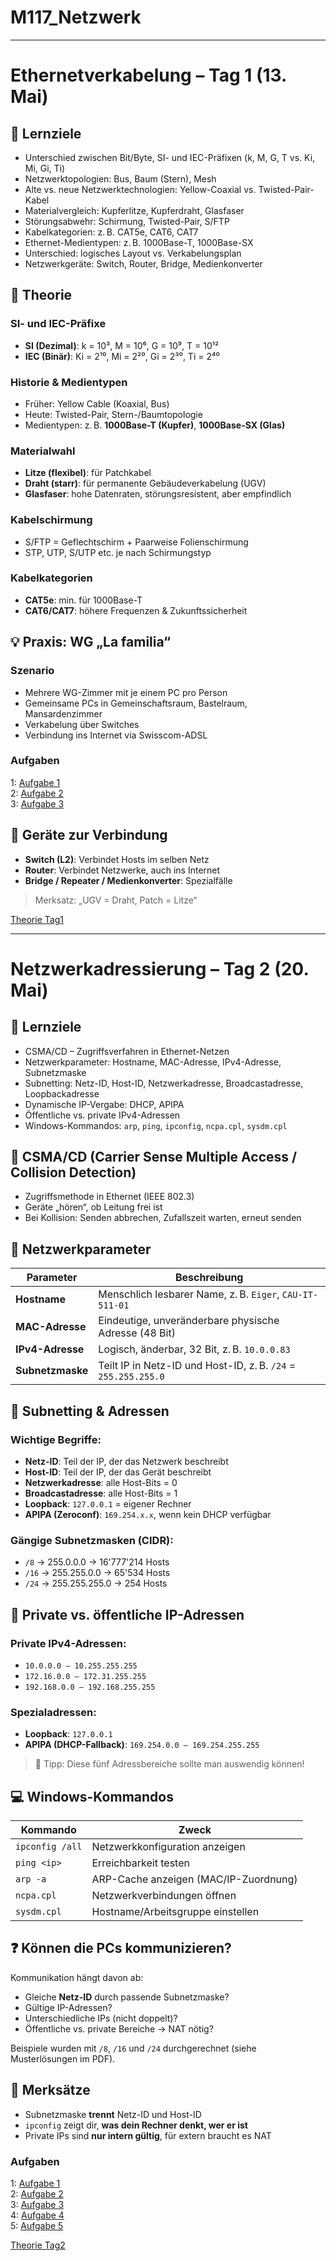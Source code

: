 # M117_Netzwerk
---
# Ethernetverkabelung – Tag 1 (13. Mai)

## 🎯 Lernziele
- Unterschied zwischen Bit/Byte, SI- und IEC-Präfixen (k, M, G, T vs. Ki, Mi, Gi, Ti)
- Netzwerktopologien: Bus, Baum (Stern), Mesh
- Alte vs. neue Netzwerktechnologien: Yellow-Coaxial vs. Twisted-Pair-Kabel
- Materialvergleich: Kupferlitze, Kupferdraht, Glasfaser
- Störungsabwehr: Schirmung, Twisted-Pair, S/FTP
- Kabelkategorien: z. B. CAT5e, CAT6, CAT7
- Ethernet-Medientypen: z. B. 1000Base-T, 1000Base-SX
- Unterschied: logisches Layout vs. Verkabelungsplan
- Netzwerkgeräte: Switch, Router, Bridge, Medienkonverter

## 📐 Theorie

### SI- und IEC-Präfixe
- **SI (Dezimal)**: k = 10³, M = 10⁶, G = 10⁹, T = 10¹²
- **IEC (Binär)**: Ki = 2¹⁰, Mi = 2²⁰, Gi = 2³⁰, Ti = 2⁴⁰

### Historie & Medientypen
- Früher: Yellow Cable (Koaxial, Bus)
- Heute: Twisted-Pair, Stern-/Baumtopologie
- Medientypen: z. B. **1000Base-T (Kupfer)**, **1000Base-SX (Glas)**

### Materialwahl
- **Litze (flexibel)**: für Patchkabel
- **Draht (starr)**: für permanente Gebäudeverkabelung (UGV)
- **Glasfaser**: hohe Datenraten, störungsresistent, aber empfindlich

### Kabelschirmung
- S/FTP = Geflechtschirm + Paarweise Folienschirmung
- STP, UTP, S/UTP etc. je nach Schirmungstyp

### Kabelkategorien
- **CAT5e**: min. für 1000Base-T
- **CAT6/CAT7**: höhere Frequenzen & Zukunftssicherheit

## 💡 Praxis: WG „La familia“

### Szenario
- Mehrere WG-Zimmer mit je einem PC pro Person
- Gemeinsame PCs in Gemeinschaftsraum, Bastelraum, Mansardenzimmer
- Verkabelung über Switches
- Verbindung ins Internet via Swisscom-ADSL

### Aufgaben
1:
[Aufgabe 1](./Aufgaben/Tag1/Aufgabe1.md)
<br>
2:
[Aufgabe 2](./Aufgaben/Tag1/Aufgabe2.md)
<br>
3:
[Aufgabe 3](./Aufgaben/Tag1/Aufgabe3.md)
<br>

## 🔌 Geräte zur Verbindung
- **Switch (L2)**: Verbindet Hosts im selben Netz
- **Router**: Verbindet Netzwerke, auch ins Internet
- **Bridge / Repeater / Medienkonverter**: Spezialfälle

> Merksatz: „UGV = Draht, Patch = Litze“


[Theorie Tag1](./Pdfs/Tag1.pdf)

---

# Netzwerkadressierung – Tag 2 (20. Mai)

## 🎯 Lernziele
- CSMA/CD – Zugriffsverfahren in Ethernet-Netzen
- Netzwerkparameter: Hostname, MAC-Adresse, IPv4-Adresse, Subnetzmaske
- Subnetting: Netz-ID, Host-ID, Netzwerkadresse, Broadcastadresse, Loopbackadresse
- Dynamische IP-Vergabe: DHCP, APIPA
- Öffentliche vs. private IPv4-Adressen
- Windows-Kommandos: `arp`, `ping`, `ipconfig`, `ncpa.cpl`, `sysdm.cpl`


## 🔁 CSMA/CD (Carrier Sense Multiple Access / Collision Detection)
- Zugriffsmethode in Ethernet (IEEE 802.3)
- Geräte „hören“, ob Leitung frei ist
- Bei Kollision: Senden abbrechen, Zufallszeit warten, erneut senden


## 🧾 Netzwerkparameter

| Parameter       | Beschreibung |
|----------------|--------------|
| **Hostname**   | Menschlich lesbarer Name, z. B. `Eiger`, `CAU-IT-511-01` |
| **MAC-Adresse**| Eindeutige, unveränderbare physische Adresse (48 Bit) |
| **IPv4-Adresse** | Logisch, änderbar, 32 Bit, z. B. `10.0.0.83` |
| **Subnetzmaske**| Teilt IP in Netz-ID und Host-ID, z. B. `/24` = `255.255.255.0` |


## 🧮 Subnetting & Adressen

### Wichtige Begriffe:
- **Netz-ID**: Teil der IP, der das Netzwerk beschreibt
- **Host-ID**: Teil der IP, der das Gerät beschreibt
- **Netzwerkadresse**: alle Host-Bits = 0
- **Broadcastadresse**: alle Host-Bits = 1
- **Loopback**: `127.0.0.1` = eigener Rechner
- **APIPA (Zeroconf)**: `169.254.x.x`, wenn kein DHCP verfügbar

### Gängige Subnetzmasken (CIDR):
- `/8` → 255.0.0.0 → 16'777'214 Hosts
- `/16` → 255.255.0.0 → 65'534 Hosts
- `/24` → 255.255.255.0 → 254 Hosts


## 🔐 Private vs. öffentliche IP-Adressen

### Private IPv4-Adressen:
- `10.0.0.0 – 10.255.255.255`
- `172.16.0.0 – 172.31.255.255`
- `192.168.0.0 – 192.168.255.255`

### Spezialadressen:
- **Loopback**: `127.0.0.1`
- **APIPA (DHCP-Fallback)**: `169.254.0.0 – 169.254.255.255`

> 🔑 Tipp: Diese fünf Adressbereiche sollte man auswendig können!


## 💻 Windows-Kommandos

| Kommando       | Zweck                                |
|----------------|--------------------------------------|
| `ipconfig /all`| Netzwerkkonfiguration anzeigen       |
| `ping <ip>`    | Erreichbarkeit testen                |
| `arp -a`       | ARP-Cache anzeigen (MAC/IP-Zuordnung)|
| `ncpa.cpl`     | Netzwerkverbindungen öffnen          |
| `sysdm.cpl`    | Hostname/Arbeitsgruppe einstellen    |


## ❓ Können die PCs kommunizieren?

Kommunikation hängt davon ab:
- Gleiche **Netz-ID** durch passende Subnetzmaske?
- Gültige IP-Adressen?
- Unterschiedliche IPs (nicht doppelt)?
- Öffentliche vs. private Bereiche → NAT nötig?

Beispiele wurden mit `/8`, `/16` und `/24` durchgerechnet (siehe Musterlösungen im PDF).


## 🧠 Merksätze
- Subnetzmaske **trennt** Netz-ID und Host-ID
- `ipconfig` zeigt dir, **was dein Rechner denkt, wer er ist**
- Private IPs sind **nur intern gültig**, für extern braucht es NAT

### Aufgaben
1:
[Aufgabe 1](./Aufgaben/Tag2/Aufgabe1.md)
<br>
2:
[Aufgabe 2](./Aufgaben/Tag2/Aufgabe2.md)
<br>
3:
[Aufgabe 3](./Aufgaben/Tag2/Aufgabe3.md)
<br>
4:
[Aufgabe 4](./Aufgaben/Tag2/Aufgabe4.md)
<br>
5:
[Aufgabe 5](./Aufgaben/Tag2/Aufgabe5.md)
<br>

[Theorie Tag2](./Pdfs/Tag2.pdf)
